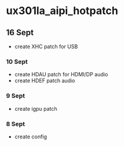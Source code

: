 # ux301la_aipi_hotpatch
## 16 Sept
- create XHC patch for USB
### 10 Sept
- create HDAU patch for HDMI/DP audio
- create HDEF patch audio
### 9 Sept
- create igpu patch
### 8 Sept
- create config

